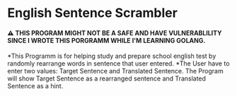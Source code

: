  English Sentence Scrambler
=========================

#### ⚠ THIS PROGRAM MIGHT NOT BE A SAFE AND HAVE VULNERABLILITY SINCE I WROTE THIS PORGRAMM WHILE I'M LEARNING GOLANG.

*This Programm is for helping study and prepare school english test by randomly rearrange words in sentence that user entered.
*The User have to enter two values: Target Sentence and Translated Sentence. The Program will show Target Sentence as a rearranged sentence and Translated Sentence as a hint.

